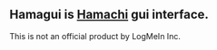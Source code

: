 ## **Hamagui** is [Hamachi](https://www.vpn.net/) gui interface.

This is not an official product by LogMeIn Inc.
